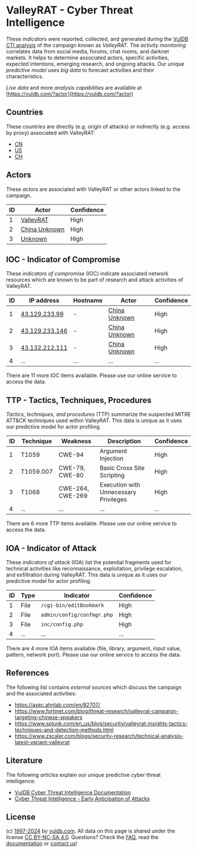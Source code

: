 # ValleyRAT - Cyber Threat Intelligence

These _indicators_ were reported, collected, and generated during the [VulDB CTI analysis](https://vuldb.com/?kb.cti) of the campaign known as _ValleyRAT_. The _activity monitoring_ correlates data from social media, forums, chat rooms, and darknet markets. It helps to determine associated actors, specific activities, expected intentions, emerging research, and ongoing attacks. Our unique _predictive model_ uses _big data_ to forecast activities and their characteristics.

_Live data_ and more _analysis capabilities_ are available at [https://vuldb.com/?actor](https://vuldb.com/?actor)

## Countries

These _countries_ are directly (e.g. origin of attacks) or indirectly (e.g. access by proxy) associated with ValleyRAT:

* [CN](https://vuldb.com/?country.cn)
* [US](https://vuldb.com/?country.us)
* [CH](https://vuldb.com/?country.ch)

## Actors

These _actors_ are associated with ValleyRAT or other actors linked to the campaign.

ID | Actor | Confidence
-- | ----- | ----------
1 | [ValleyRAT](https://vuldb.com/?actor.valleyrat) | High
2 | [China Unknown](https://vuldb.com/?actor.china_unknown) | High
3 | [Unknown](https://vuldb.com/?actor.unknown) | High

## IOC - Indicator of Compromise

These _indicators of compromise_ (IOC) indicate associated network resources which are known to be part of research and attack activities of ValleyRAT.

ID | IP address | Hostname | Actor | Confidence
-- | ---------- | -------- | ----- | ----------
1 | [43.129.233.99](https://vuldb.com/?ip.43.129.233.99) | - | [China Unknown](https://vuldb.com/?actor.china_unknown) | High
2 | [43.129.233.146](https://vuldb.com/?ip.43.129.233.146) | - | [China Unknown](https://vuldb.com/?actor.china_unknown) | High
3 | [43.132.212.111](https://vuldb.com/?ip.43.132.212.111) | - | [China Unknown](https://vuldb.com/?actor.china_unknown) | High
4 | ... | ... | ... | ...

There are 11 more IOC items available. Please use our online service to access the data.

## TTP - Tactics, Techniques, Procedures

_Tactics, techniques, and procedures_ (TTP) summarize the suspected MITRE ATT&CK techniques used within ValleyRAT. This data is unique as it uses our predictive model for actor profiling.

ID | Technique | Weakness | Description | Confidence
-- | --------- | -------- | ----------- | ----------
1 | T1059 | CWE-94 | Argument Injection | High
2 | T1059.007 | CWE-79, CWE-80 | Basic Cross Site Scripting | High
3 | T1068 | CWE-264, CWE-269 | Execution with Unnecessary Privileges | High
4 | ... | ... | ... | ...

There are 6 more TTP items available. Please use our online service to access the data.

## IOA - Indicator of Attack

These _indicators of attack_ (IOA) list the potential fragments used for technical activities like reconnaissance, exploitation, privilege escalation, and exfiltration during ValleyRAT. This data is unique as it uses our predictive model for actor profiling.

ID | Type | Indicator | Confidence
-- | ---- | --------- | ----------
1 | File | `/cgi-bin/editBookmark` | High
2 | File | `admin/config/confmgr.php` | High
3 | File | `inc/config.php` | High
4 | ... | ... | ...

There are 4 more IOA items available (file, library, argument, input value, pattern, network port). Please use our online service to access the data.

## References

The following list contains _external sources_ which discuss the campaign and the associated activities:

* https://asec.ahnlab.com/en/82707/
* https://www.fortinet.com/blog/threat-research/valleyrat-campaign-targeting-chinese-speakers
* https://www.splunk.com/en_us/blog/security/valleyrat-insights-tactics-techniques-and-detection-methods.html
* https://www.zscaler.com/blogs/security-research/technical-analysis-latest-variant-valleyrat

## Literature

The following _articles_ explain our unique predictive cyber threat intelligence:

* [VulDB Cyber Threat Intelligence Documentation](https://vuldb.com/?kb.cti)
* [Cyber Threat Intelligence - Early Anticipation of Attacks](https://www.scip.ch/en/?labs.20201022)

## License

(c) [1997-2024](https://vuldb.com/?kb.changelog) by [vuldb.com](https://vuldb.com/?kb.about). All data on this page is shared under the license [CC BY-NC-SA 4.0](https://creativecommons.org/licenses/by-nc-sa/4.0/). Questions? Check the [FAQ](https://vuldb.com/?kb.faq), read the [documentation](https://vuldb.com/?kb) or [contact us](https://vuldb.com/?contact)!

